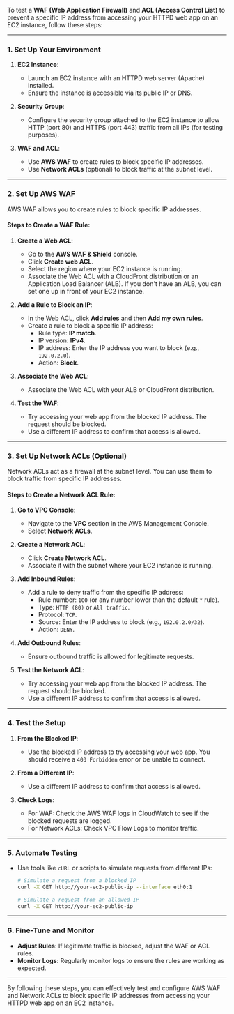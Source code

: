 To test a **WAF (Web Application Firewall)** and **ACL (Access Control List)** to prevent a specific IP address from accessing your HTTPD web app on an EC2 instance, follow these steps:

---

### **1. Set Up Your Environment**
1. **EC2 Instance**:
   - Launch an EC2 instance with an HTTPD web server (Apache) installed.
   - Ensure the instance is accessible via its public IP or DNS.

2. **Security Group**:
   - Configure the security group attached to the EC2 instance to allow HTTP (port 80) and HTTPS (port 443) traffic from all IPs (for testing purposes).

3. **WAF and ACL**:
   - Use **AWS WAF** to create rules to block specific IP addresses.
   - Use **Network ACLs** (optional) to block traffic at the subnet level.

---

### **2. Set Up AWS WAF**
AWS WAF allows you to create rules to block specific IP addresses.

#### **Steps to Create a WAF Rule**:
1. **Create a Web ACL**:
   - Go to the **AWS WAF & Shield** console.
   - Click **Create web ACL**.
   - Select the region where your EC2 instance is running.
   - Associate the Web ACL with a CloudFront distribution or an Application Load Balancer (ALB). If you don't have an ALB, you can set one up in front of your EC2 instance.

2. **Add a Rule to Block an IP**:
   - In the Web ACL, click **Add rules** and then **Add my own rules**.
   - Create a rule to block a specific IP address:
     - Rule type: **IP match**.
     - IP version: **IPv4**.
     - IP address: Enter the IP address you want to block (e.g., `192.0.2.0`).
     - Action: **Block**.

3. **Associate the Web ACL**:
   - Associate the Web ACL with your ALB or CloudFront distribution.

4. **Test the WAF**:
   - Try accessing your web app from the blocked IP address. The request should be blocked.
   - Use a different IP address to confirm that access is allowed.

---

### **3. Set Up Network ACLs (Optional)**
Network ACLs act as a firewall at the subnet level. You can use them to block traffic from specific IP addresses.

#### **Steps to Create a Network ACL Rule**:
1. **Go to VPC Console**:
   - Navigate to the **VPC** section in the AWS Management Console.
   - Select **Network ACLs**.

2. **Create a Network ACL**:
   - Click **Create Network ACL**.
   - Associate it with the subnet where your EC2 instance is running.

3. **Add Inbound Rules**:
   - Add a rule to deny traffic from the specific IP address:
     - Rule number: `100` (or any number lower than the default `*` rule).
     - Type: `HTTP (80)` or `All traffic`.
     - Protocol: `TCP`.
     - Source: Enter the IP address to block (e.g., `192.0.2.0/32`).
     - Action: `DENY`.

4. **Add Outbound Rules**:
   - Ensure outbound traffic is allowed for legitimate requests.

5. **Test the Network ACL**:
   - Try accessing your web app from the blocked IP address. The request should be blocked.
   - Use a different IP address to confirm that access is allowed.

---

### **4. Test the Setup**
1. **From the Blocked IP**:
   - Use the blocked IP address to try accessing your web app. You should receive a `403 Forbidden` error or be unable to connect.

2. **From a Different IP**:
   - Use a different IP address to confirm that access is allowed.

3. **Check Logs**:
   - For WAF: Check the AWS WAF logs in CloudWatch to see if the blocked requests are logged.
   - For Network ACLs: Check VPC Flow Logs to monitor traffic.

---

### **5. Automate Testing**
- Use tools like `cURL` or scripts to simulate requests from different IPs:
  ```bash
  # Simulate a request from a blocked IP
  curl -X GET http://your-ec2-public-ip --interface eth0:1

  # Simulate a request from an allowed IP
  curl -X GET http://your-ec2-public-ip
  ```

---

### **6. Fine-Tune and Monitor**
- **Adjust Rules**: If legitimate traffic is blocked, adjust the WAF or ACL rules.
- **Monitor Logs**: Regularly monitor logs to ensure the rules are working as expected.

---

By following these steps, you can effectively test and configure AWS WAF and Network ACLs to block specific IP addresses from accessing your HTTPD web app on an EC2 instance.